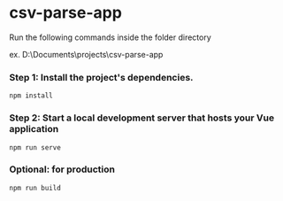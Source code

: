 # csv-parse-app
Run the following commands inside the folder directory

ex. D:\Documents\projects\csv-parse-app

### Step 1: Install the project's dependencies.
```
npm install
```

### Step 2: Start a local development server that hosts your Vue application
```
npm run serve
```

### Optional: for production
```
npm run build
```
